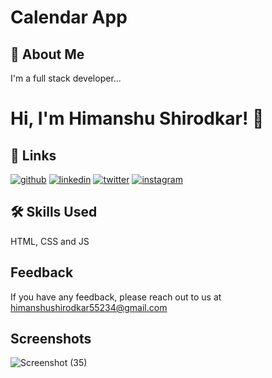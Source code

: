 
# Calendar App



## 🚀 About Me
I'm a full stack developer...




# Hi, I'm Himanshu Shirodkar! 👋


## 🔗 Links
[![github](https://img.shields.io/badge/my_github-000?style=for-the-badge&logo=ko-fi&logoColor=white)](https://github.com/)
[![linkedin](https://img.shields.io/badge/linkedin-0A66C2?style=for-the-badge&logo=linkedin&logoColor=white)](https://www.linkedin.com/feed/)
[![twitter](https://img.shields.io/badge/twitter-1DA1F2?style=for-the-badge&logo=twitter&logoColor=white)](https://twitter.com/home)
[![instagram](https://img.shields.io/badge/instagram-bc2a8d?style=for-the-badge&logo=instagram&logoColor=pink)](https://www.instagram.com/)


## 🛠 Skills Used
HTML, CSS and JS


## Feedback

If you have any feedback, please reach out to us at himanshushirodkar55234@gmail.com


## Screenshots

![Screenshot (35)](https://user-images.githubusercontent.com/106522892/187064395-9a3100ea-8f0c-4b16-8701-53aa31bd0e0f.png)
